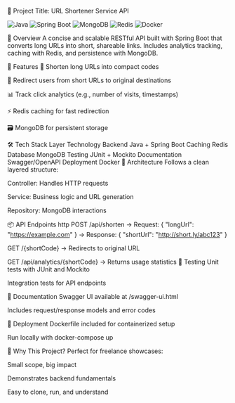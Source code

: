 
📘 Project Title: URL Shortener Service API
      

![Java](https://img.shields.io/badge/Java-21-blue.svg)
![Spring Boot](https://img.shields.io/badge/Spring_Boot-3.5.5-brightgreen.svg)
![MongoDB](https://img.shields.io/badge/MongoDB-Enabled-green.svg)
![Redis](https://img.shields.io/badge/Redis-Caching-red.svg)
![Docker](https://img.shields.io/badge/Docker-Ready-blue.svg)


🧠 Overview
A concise and scalable RESTful API built with Spring Boot that converts long URLs into short, shareable links. Includes analytics tracking, caching with Redis, and persistence with MongoDB.

🎯 Features
🔗 Shorten long URLs into compact codes

🚀 Redirect users from short URLs to original destinations

📊 Track click analytics (e.g., number of visits, timestamps)

⚡ Redis caching for fast redirection

🗃️ MongoDB for persistent storage

🛠️ Tech Stack
Layer	Technology
Backend	Java + Spring Boot
Caching	Redis
Database	MongoDB
Testing	JUnit + Mockito
Documentation	Swagger/OpenAPI
Deployment	Docker
📐 Architecture
Follows a clean layered structure:

Controller: Handles HTTP requests

Service: Business logic and URL generation

Repository: MongoDB interactions

📦 API Endpoints
http
POST /api/shorten
→ Request: { "longUrl": "https://example.com" }
→ Response: { "shortUrl": "http://short.ly/abc123" }

GET /{shortCode}
→ Redirects to original URL

GET /api/analytics/{shortCode}
→ Returns usage statistics
🧪 Testing
Unit tests with JUnit and Mockito

Integration tests for API endpoints

📄 Documentation
Swagger UI available at /swagger-ui.html

Includes request/response models and error codes

🚢 Deployment
Dockerfile included for containerized setup

Run locally with docker-compose up

💼 Why This Project?
Perfect for freelance showcases:

Small scope, big impact

Demonstrates backend fundamentals

Easy to clone, run, and understand
